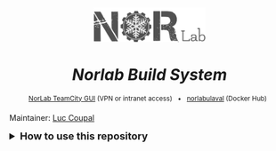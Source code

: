 <div align="center">
<br>
<br>
<a href="https://norlab.ulaval.ca">
<img src="visual/norlab_logo_acronym_dark.png" width="200">
</a>
<br>

# _Norlab Build System_

</div>


[//]: # (<b>Project related link: </b> &nbsp; )

[//]: # (Project related link:)
<div align="center">
<p>
<sup>
<a href="https://http://132.203.26.125:8111">NorLab TeamCity GUI</a>
(VPN or intranet access) &nbsp; • &nbsp;  
<a href="https://hub.docker.com/repositories/norlabulaval">norlabulaval</a>
(Docker Hub) &nbsp;
</sup>
</p>  
</div>


Maintainer: [Luc Coupal](https://redleader962.github.io)

<details>
  <summary style="font-weight: bolder;font-size: large;">How to use this repository</summary>

Just clone the *norlab-build-system* superproject as a submodule in your project repository,
in an arbitrary directory eg.: `my-project/utilities/`.

```bash
cd my-project

git submodule init

git submodule \
  add https://github.com/norlab-ulaval/norlab-build-system.git \
  utilities/norlab-build-system

# Commit the submodule to your repository
git add .
git commit -m 'Added norlab-build-system submodule to repository'
```

### Notes on submodule:

To **clone** your repository and its submodule at the same time, use

```bash
git clone --recurse-submodules
```

Be advise, submodules are a snapshot at a specific commit of the *norlab-build-system*
repository. To **update the submodule** to its latest commit, use

```
[sudo] git submodule update --remote --recursive --init [--force]
```

Notes:

- Add the `--force` flag if you want to reset the submodule and throw away local changes to it.
  This is equivalent to performing `git checkout --force` when `cd` in the submodule root
  directory.
- Add `sudo` if you get an error such
  as `error: unable to unlink old '<name-of-a-file>': Permission denied`

To set the submodule to **point to a different branch**, use

```bash
cd <the/submodule/directory>
git checkout the_submodule_feature_branch_name
```

and use the `--recurse-submodules` flag when switching branch in your main project

```bash
cd <your/project/root>
git checkout --recurse-submodules the_feature_branch_name
```

---

### References:

#### Git Submodules

- [Git Tools - Submodules](https://git-scm.com/book/en/v2/Git-Tools-Submodules)
- [Git Submodules: Tips for JetBrains IDEs](https://www.stevestreeting.com/2022/09/20/git-submodules-tips-for-jetbrains-ides/)
- [Git submodule tutorial – from zero to hero](https://www.augmentedmind.de/2020/06/07/git-submodule-tutorial/)

#### Bats shell script testing framework references

- [bats-core on github](https://github.com/bats-core/bats-core)
- [bats-core on readthedocs.io](https://bats-core.readthedocs.io)
- `bats` helper library (pre-installed in `norlab-build-system` testing containers in
  the `tests/` dir)
    - [bats-assert](https://github.com/bats-core/bats-assert)
    - [bats-file](https://github.com/bats-core/bats-file)
    - [bats-support](https://github.com/bats-core/bats-support)
- Quick intro:
    - [testing bash scripts with bats](https://www.baeldung.com/linux/testing-bash-scripts-bats)

</details>
